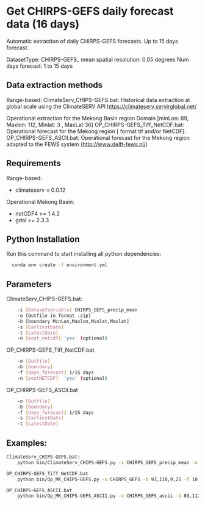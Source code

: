# Get CHIRPS-GEFS daily forecast data (16 days)

 Automatic extraction of daily CHIRPS-GEFS forecasts. Up to 15 days forecast.

   DatasetType: CHIRPS-GEFS_ mean
   spatial resolution: 0.05 degrees
   Num days forecast:   1 to 15 days

## Data extraction methods 
Range-based:
   ClimateServ_CHIPS-GEFS.bat: Historical data extraction at global scale using the ClimateSERV API https://climateserv.servirglobal.net/

Operational extraction for the Mekong Basin region Domain [minLon: 89, Maxlon: 112, Minlat: 3 , MaxLat:36]
   OP_CHIRPS-GEFS_Tiff_NetCDF.bat: Operational forecast for the Mekong region [ format tif and/or NetCDF]. 
   OP_CHIRPS-GEFS_ASCII.bat:  Operational forecast for the Mekong region adapted to the FEWS system (http://www.delft-fews.nl/)

## Requirements
Range-based:
 - climateserv  =  0.0.12 

Operational Mekong Basin:
 - netCDF4 >= 1.4.2
 - gdal >= 2.3.3 

## Python Installation
Run this command to start installing all python dependencies:

```sh
  conda env create -f environment.yml
```

## Parameters

ClimateServ_CHIPS-GEFS.bat:  

```sh
    -i [DatasetVariable] CHIRPS_GEFS_precip_mean
    -o [Outfile in format .zip] 
    -b [boundary MinLon,Maxlon,Minlat,Maxlat]
    -s [EarliestDate]
    -t [LatestDate]
    -n [post_netcdf] 'yes' (optional)
```

OP_CHIRPS-GEFS_Tiff_NetCDF.bat

```sh
    -o [Outfile] 
    -b [boundary]
    -f [days_forecast] 1/15 days
    -n [postNETCDF]  'yes' (optional)
 ```
 
OP_CHIRPS-GEFS_ASCII.bat

```sh
    -o [Outfile] 
    -b [boundary]
    -f [days_forecast] 1/15 days
    -s [EarliestDate]
    -t [LatestDate]
 ```

## Examples: 

```sh
ClimateServ_CHIPS-GEFS.bat: 
    python bin/ClimateServ_CHIPS-GEFS.py -i CHIRPS_GEFS_precip_mean -o CHIRPS_GEFSrange.zip -b 93,110,9,25 -s '2020-03-10' -t '2020-03-20'  -n yes

OP_CHIRPS-GEFS_Tiff_NetCDF.bat
    python bin/Op_MK_CHIPS-GEFS.py -o CHIRPS_GEFS -b 93,110,9,25 -f 10 

OP_CHIRPS-GEFS_ASCII.bat
    python bin/Op_MK_CHIPS-GEFS_ASCII.py -o CHIRPS_GEFS_ascii -b 89,112,3,36 -f 10
 ```    
